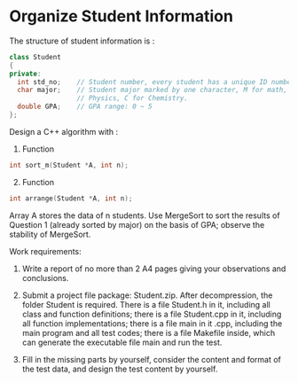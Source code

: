 # Organize Student Information

The structure of student information is :
```cpp
class Student
{
private:
  int std_no;    // Student number, every student has a unique ID number.
  char major;    // Student major marked by one character, M for math, P for 
                 // Physics, C for Chemistry.    
  double GPA;    // GPA range: 0 ~ 5
};
```

Design a C++ algorithm with :
1. Function 
```cpp
int sort_m(Student *A, int n);
```

2. Function
```cpp
int arrange(Student *A, int n);
```

Array A stores the data of n students. Use MergeSort to sort the results of Question 1 (already sorted by major) on the basis of GPA; observe the stability of MergeSort.

Work requirements:

1. Write a report of no more than 2 A4 pages giving your observations and conclusions.

2. Submit a project file package: Student.zip. After decompression, the folder Student is required. There is a file Student.h in it, including all class and function definitions; there is a file Student.cpp in it, including all function implementations; there is a file main in it .cpp, including the main program and all test codes; there is a file Makefile inside, which can generate the executable file main and run the test.

3. Fill in the missing parts by yourself, consider the content and format of the test data, and design the test content by yourself.